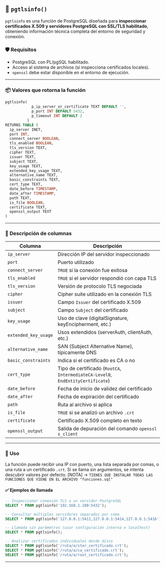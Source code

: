 ## 🔐 `pgtlsinfo()`

`pgtlsinfo` es una función de PostgreSQL diseñada para **inspeccionar certificados X.509 y servidores PostgreSQL con SSL/TLS habilitado**, obteniendo información técnica completa del entorno de seguridad y conexión.


### 🛡️ **Requisitos**

- PostgreSQL con PL/pgSQL habilitado.
- Acceso al sistema de archivos (si inspecciona certificados locales).
- `openssl` debe estar disponible en el entorno de ejecución.
 

---

### 📦 **Valores que rotorna la función**

```sql
pgtlsinfo(
            p_ip_server_or_certificate TEXT DEFAULT '',
            p_port INT DEFAULT 5432,
            p_timeout INT DEFAULT 2
          )
RETURNS TABLE (
  ip_server INET,
  port INT,
  connect_server BOOLEAN,
  tls_enabled BOOLEAN,
  tls_version TEXT,
  cipher TEXT,
  issuer TEXT,
  subject TEXT,
  key_usage TEXT,
  extended_key_usage TEXT,
  alternative_name TEXT,
  basic_constraints TEXT,
  cert_type TEXT,
  date_before TIMESTAMP,
  date_after TIMESTAMP,
  path TEXT,
  is_file BOOLEAN,
  certificate TEXT,
  openssl_output TEXT
)
```
--- 


### 📖 **Descripción de columnas**

| Columna              | Descripción                                                                 |
|----------------------|------------------------------------------------------------------------------|
| `ip_server`          | Dirección IP del servidor inspeccionado                                      |
| `port`               | Puerto utilizado                                                             |
| `connect_server`     | `TRUE` si la conexión fue exitosa                                            |
| `tls_enabled`        | `TRUE` si el servidor respondió con capa TLS                                 |
| `tls_version`        | Versión de protocolo TLS negociada                                           |
| `cipher`             | Cipher suite utilizado en la conexión TLS                                    |
| `issuer`             | Campo `Issuer` del certificado X.509                                         |
| `subject`            | Campo `Subject` del certificado                                              |
| `key_usage`          | Uso de clave (digitalSignature, keyEncipherment, etc.)                       |
| `extended_key_usage` | Usos extendidos (serverAuth, clientAuth, etc.)                               |
| `alternative_name`   | SAN (Subject Alternative Name), típicamente DNS                              |
| `basic_constraints`  | Indica si el certificado es CA o no                                          |
| `cert_type`          | Tipo de certificado (`RootCA`, `IntermediateCA-Level0`, `EndEntityCertificate`) |
| `date_before`        | Fecha de inicio de validez del certificado                                   |
| `date_after`         | Fecha de expiración del certificado                                          |
| `path`               | Ruta al archivo si aplica                                                    |
| `is_file`            | `TRUE` si se analizó un archivo `.crt`                                       |
| `certificate`        | Certificado X.509 completo en texto                                          |
| `openssl_output`     | Salida de depuración del comando `openssl s_client`                          |





---

### 🚀 **Uso**

La función puede recibir una IP con puerto, una lista separada por comas, o una ruta a un certificado `.crt`. Si se llama sin argumentos, se intenta descubrir valores por defecto.
[NOTA] -> `TIENES QUE INSTALAR TODAS LAS FUNCIONES QUE VIENE EN EL ARCHIVO "funciones.sql"`
#### ✅ **Ejemplos de llamada**

```sql
-- Inspeccionar conexión TLS a un servidor PostgreSQL
SELECT * FROM pgtlsinfo('192.168.1.100:5432');

-- Consultar múltiples servidores separados por coma
SELECT * FROM pgtlsinfo('127.0.0.1:5411,127.0.0.1:5414,127.0.0.1:5416');

-- Llamada sin parámetros (usar configuración interna o localhost)
SELECT * FROM pgtlsinfo();

-- Analizar certificados individuales desde disco
SELECT * FROM pgtlsinfo('/ruta/a/star_certificado.crt');
SELECT * FROM pgtlsinfo('/ruta/a/ca_certificado.crt');
SELECT * FROM pgtlsinfo('/ruta/a/root_certificado.crt');
```

---
